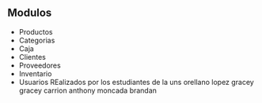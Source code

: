 
## Modulos
- Productos
- Categorias
- Caja
- Clientes
- Proveedores
- Inventario
- Usuarios
REalizados por los estudiantes de la uns
orellano lopez gracey
gracey carrion anthony
moncada brandan